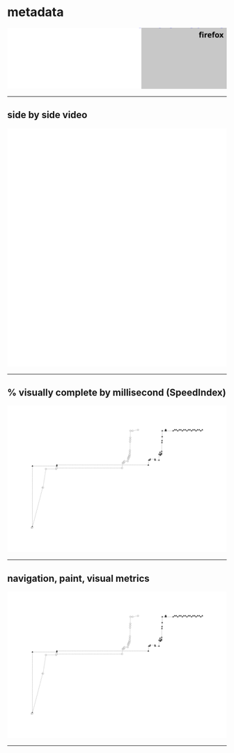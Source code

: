
# metadata
![test and device metadata](../resources/2025-07-01-android-15-p8-vehiclelifetimesolutions_schaeffler_ro_x_metadata.svg)

---

## side by side video
![side by side video of firefox by chrome](../resources/2025-07-01-android-15-p8-vehiclelifetimesolutions_schaeffler_ro_x_video.svg)

---

## % visually complete by millisecond (SpeedIndex)
![line chart of percent visually complete via SpeedIndex metric](../resources/2025-07-01-android-15-p8-vehiclelifetimesolutions_schaeffler_ro_line_graph.svg)

---

## navigation, paint, visual metrics
![line chart of percent visually complete via SpeedIndex metric](../resources/2025-07-01-android-15-p8-vehiclelifetimesolutions_schaeffler_ro_line_graph.svg)

---
